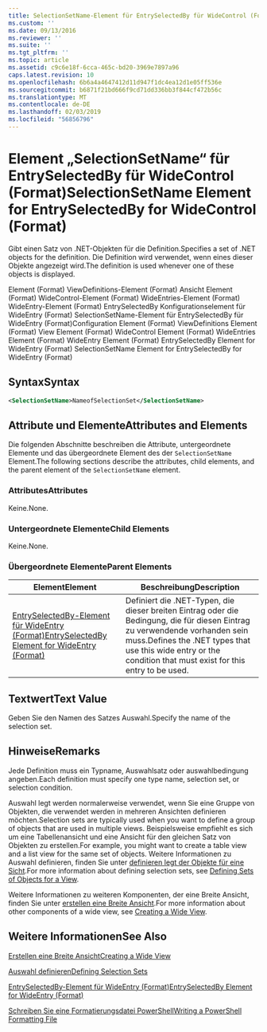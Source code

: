 ```yaml
---
title: SelectionSetName-Element für EntrySelectedBy für WideControl (Format) | Microsoft-Dokumentation
ms.custom: ''
ms.date: 09/13/2016
ms.reviewer: ''
ms.suite: ''
ms.tgt_pltfrm: ''
ms.topic: article
ms.assetid: c9c6e18f-6cca-465c-bd20-3969e7897a96
caps.latest.revision: 10
ms.openlocfilehash: 6b6a4a4647412d11d947f1dc4ea12d1e05ff536e
ms.sourcegitcommit: b6871f21bd666f9cd71dd336bb3f844cf472b56c
ms.translationtype: MT
ms.contentlocale: de-DE
ms.lasthandoff: 02/03/2019
ms.locfileid: "56856796"
---
```

# <a name="selectionsetname-element-for-entryselectedby-for-widecontrol-format"></a><span data-ttu-id="3113c-102">Element „SelectionSetName“ für EntrySelectedBy für WideControl (Format)</span><span class="sxs-lookup"><span data-stu-id="3113c-102">SelectionSetName Element for EntrySelectedBy for WideControl (Format)</span></span>

<span data-ttu-id="3113c-103">Gibt einen Satz von .NET-Objekten für die Definition.</span><span class="sxs-lookup"><span data-stu-id="3113c-103">Specifies a set of .NET objects for the definition.</span></span> <span data-ttu-id="3113c-104">Die Definition wird verwendet, wenn eines dieser Objekte angezeigt wird.</span><span class="sxs-lookup"><span data-stu-id="3113c-104">The definition is used whenever one of these objects is displayed.</span></span>

<span data-ttu-id="3113c-105">Element (Format) ViewDefinitions-Element (Format) Ansicht Element (Format) WideControl-Element (Format) WideEntries-Element (Format) WideEntry-Element (Format) EntrySelectedBy Konfigurationselement für WideEntry (Format) SelectionSetName-Element für EntrySelectedBy für WideEntry (Format)</span><span class="sxs-lookup"><span data-stu-id="3113c-105">Configuration Element (Format) ViewDefinitions Element (Format) View Element (Format) WideControl Element (Format) WideEntries Element (Format) WideEntry Element (Format) EntrySelectedBy Element for WideEntry (Format) SelectionSetName Element for EntrySelectedBy for WideEntry (Format)</span></span>

## <a name="syntax"></a><span data-ttu-id="3113c-106">Syntax</span><span class="sxs-lookup"><span data-stu-id="3113c-106">Syntax</span></span>

```xml
<SelectionSetName>NameofSelectionSet</SelectionSetName>

```

## <a name="attributes-and-elements"></a><span data-ttu-id="3113c-107">Attribute und Elemente</span><span class="sxs-lookup"><span data-stu-id="3113c-107">Attributes and Elements</span></span>

<span data-ttu-id="3113c-108">Die folgenden Abschnitte beschreiben die Attribute, untergeordnete Elemente und das übergeordnete Element des der `SelectionSetName` Element.</span><span class="sxs-lookup"><span data-stu-id="3113c-108">The following sections describe the attributes, child elements, and the parent element of the `SelectionSetName` element.</span></span>

### <a name="attributes"></a><span data-ttu-id="3113c-109">Attributes</span><span class="sxs-lookup"><span data-stu-id="3113c-109">Attributes</span></span>

<span data-ttu-id="3113c-110">Keine.</span><span class="sxs-lookup"><span data-stu-id="3113c-110">None.</span></span>

### <a name="child-elements"></a><span data-ttu-id="3113c-111">Untergeordnete Elemente</span><span class="sxs-lookup"><span data-stu-id="3113c-111">Child Elements</span></span>

<span data-ttu-id="3113c-112">Keine.</span><span class="sxs-lookup"><span data-stu-id="3113c-112">None.</span></span>

### <a name="parent-elements"></a><span data-ttu-id="3113c-113">Übergeordnete Elemente</span><span class="sxs-lookup"><span data-stu-id="3113c-113">Parent Elements</span></span>

|<span data-ttu-id="3113c-114">Element</span><span class="sxs-lookup"><span data-stu-id="3113c-114">Element</span></span>|<span data-ttu-id="3113c-115">Beschreibung</span><span class="sxs-lookup"><span data-stu-id="3113c-115">Description</span></span>|
|-------------|-----------------|
|[<span data-ttu-id="3113c-116">EntrySelectedBy-Element für WideEntry (Format)</span><span class="sxs-lookup"><span data-stu-id="3113c-116">EntrySelectedBy Element for WideEntry (Format)</span></span>](./entryselectedby-element-for-wideentry-format.md)|<span data-ttu-id="3113c-117">Definiert die .NET-Typen, die dieser breiten Eintrag oder die Bedingung, die für diesen Eintrag zu verwendende vorhanden sein muss.</span><span class="sxs-lookup"><span data-stu-id="3113c-117">Defines the .NET types that use this wide entry or the condition that must exist for this entry to be used.</span></span>|

## <a name="text-value"></a><span data-ttu-id="3113c-118">Textwert</span><span class="sxs-lookup"><span data-stu-id="3113c-118">Text Value</span></span>

<span data-ttu-id="3113c-119">Geben Sie den Namen des Satzes Auswahl.</span><span class="sxs-lookup"><span data-stu-id="3113c-119">Specify the name of the selection set.</span></span>

## <a name="remarks"></a><span data-ttu-id="3113c-120">Hinweise</span><span class="sxs-lookup"><span data-stu-id="3113c-120">Remarks</span></span>

<span data-ttu-id="3113c-121">Jede Definition muss ein Typname, Auswahlsatz oder auswahlbedingung angeben.</span><span class="sxs-lookup"><span data-stu-id="3113c-121">Each definition must specify one type name, selection set, or selection condition.</span></span>

<span data-ttu-id="3113c-122">Auswahl legt werden normalerweise verwendet, wenn Sie eine Gruppe von Objekten, die verwendet werden in mehreren Ansichten definieren möchten.</span><span class="sxs-lookup"><span data-stu-id="3113c-122">Selection sets are typically used when you want to define a group of objects that are used in multiple views.</span></span> <span data-ttu-id="3113c-123">Beispielsweise empfiehlt es sich um eine Tabellenansicht und eine Ansicht für den gleichen Satz von Objekten zu erstellen.</span><span class="sxs-lookup"><span data-stu-id="3113c-123">For example, you might want to create a table view and a list view for the same set of objects.</span></span> <span data-ttu-id="3113c-124">Weitere Informationen zu Auswahl definieren, finden Sie unter [definieren legt der Objekte für eine Sicht](./defining-selection-sets.md).</span><span class="sxs-lookup"><span data-stu-id="3113c-124">For more information about defining selection sets, see [Defining Sets of Objects for a View](./defining-selection-sets.md).</span></span>

<span data-ttu-id="3113c-125">Weitere Informationen zu weiteren Komponenten, der eine Breite Ansicht, finden Sie unter [erstellen eine Breite Ansicht](./creating-a-wide-view.md).</span><span class="sxs-lookup"><span data-stu-id="3113c-125">For more information about other components of a wide view, see [Creating a Wide View](./creating-a-wide-view.md).</span></span>

## <a name="see-also"></a><span data-ttu-id="3113c-126">Weitere Informationen</span><span class="sxs-lookup"><span data-stu-id="3113c-126">See Also</span></span>

[<span data-ttu-id="3113c-127">Erstellen eine Breite Ansicht</span><span class="sxs-lookup"><span data-stu-id="3113c-127">Creating a Wide View</span></span>](./creating-a-wide-view.md)

[<span data-ttu-id="3113c-128">Auswahl definieren</span><span class="sxs-lookup"><span data-stu-id="3113c-128">Defining Selection Sets</span></span>](./defining-selection-sets.md)

[<span data-ttu-id="3113c-129">EntrySelectedBy-Element für WideEntry (Format)</span><span class="sxs-lookup"><span data-stu-id="3113c-129">EntrySelectedBy Element for WideEntry (Format)</span></span>](./entryselectedby-element-for-wideentry-format.md)

[<span data-ttu-id="3113c-130">Schreiben Sie eine Formatierungsdatei PowerShell</span><span class="sxs-lookup"><span data-stu-id="3113c-130">Writing a PowerShell Formatting File</span></span>](./writing-a-powershell-formatting-file.md)
